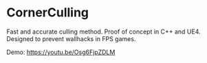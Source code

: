 # CornerCulling
Fast and accurate culling method. Proof of concept in C++ and UE4.
Designed to prevent wallhacks in FPS games.

Demo:
https://youtu.be/Osg6FjpZDLM

